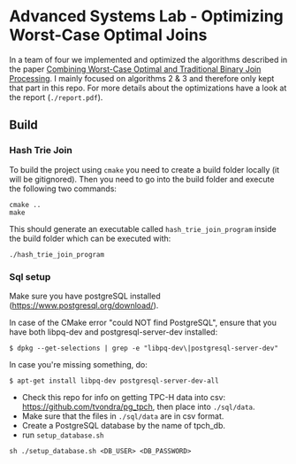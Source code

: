 # Advanced Systems Lab - Optimizing Worst-Case Optimal Joins
In a team of four we implemented and optimized the algorithms described in the paper [Combining Worst-Case Optimal and Traditional Binary Join Processing](https://db.in.tum.de/~freitag/papers/p1891-freitag.pdf). I mainly focused on algorithms 2 & 3 and therefore only kept that part in this repo. For more details about the optimizations have a look at the report (`./report.pdf`).

## Build
### Hash Trie Join 
To build the project using `cmake` you need to create a build folder locally (it will be gitignored). Then you need to go into the build folder and execute the following two commands:
```
cmake ..
make
```
This should generate an executable called `hash_trie_join_program` inside the build folder which can be executed with:
```
./hash_trie_join_program
```

### Sql setup

Make sure you have postgreSQL installed (https://www.postgresql.org/download/).

In case of the CMake error "could NOT find PostgreSQL", ensure that you have both libpq-dev and postgresql-server-dev installed:
```
$ dpkg --get-selections | grep -e "libpq-dev\|postgresql-server-dev"
```
In case you're missing something, do:
```
$ apt-get install libpq-dev postgresql-server-dev-all
```

* Check this repo for info on getting TPC-H data into csv: https://github.com/tvondra/pg_tpch, then place into `./sql/data`.
* Make sure that the files in `./sql/data` are in csv format.
* Create a PostgreSQL database by the name of tpch_db.
* run `setup_database.sh`
```
sh ./setup_database.sh <DB_USER> <DB_PASSWORD>
```

